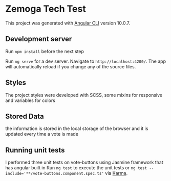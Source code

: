 # Zemoga Tech Test

This project was generated with [Angular CLI](https://github.com/angular/angular-cli) version 10.0.7.

## Development server

Run `npm install` before the next step

Run `ng serve` for a dev server. Navigate to `http://localhost:4200/`. The app will automatically reload if you change any of the source files.

## Styles

The project styles were developed with SCSS, some mixins for responsive and variables for colors

## Stored Data

the information is stored in the local storage of the browser and it is updated every time a vote is made

## Running unit tests

I performed three unit tests on vote-buttons using Jasmine framework that has angular built in
Run `ng test` to execute the unit tests or `ng test --include='**/vote-buttons.component.spec.ts'` via [Karma](https://karma-runner.github.io).

